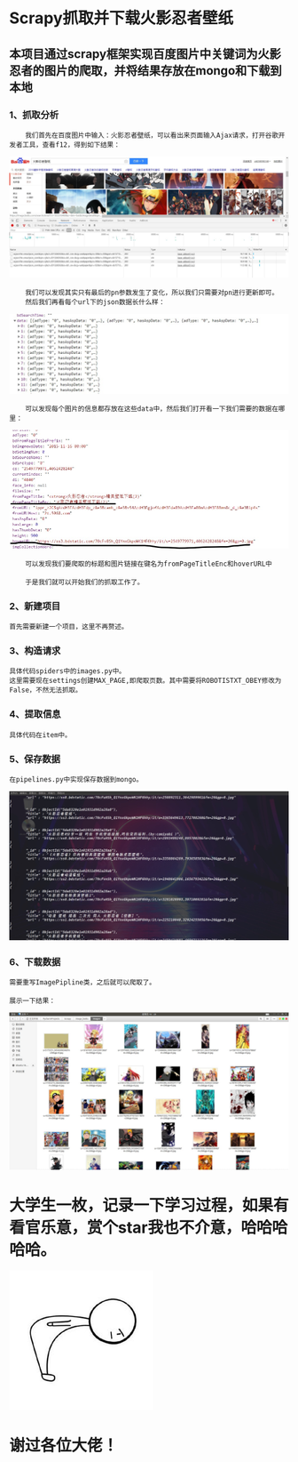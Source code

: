 # Scrapy抓取并下载火影忍者壁纸

## 本项目通过scrapy框架实现百度图片中关键词为火影忍者的图片的爬取，并将结果存放在mongo和下载到本地

### 1、抓取分析

        我们首先在百度图片中输入：火影忍者壁纸，可以看出来页面输入Ajax请求，打开谷歌开发者工具，查看f12，得到如下结果：
![图1](https://raw.githubusercontent.com/love-you-3000/neruto_baidu/master/image_floder/1.jpg)

        我们可以发现其实只有最后的pn参数发生了变化，所以我们只需要对pn进行更新即可。
        然后我们再看每个url下的json数据长什么样：

	
![图2](https://raw.githubusercontent.com/love-you-3000/neruto_baidu/master/image_floder/2.jpg)

        可以发现每个图片的信息都存放在这些data中，然后我们打开看一下我们需要的数据在哪里：

![图3](https://raw.githubusercontent.com/love-you-3000/neruto_baidu/master/image_floder/3.jpg)

        可以发现我们要爬取的标题和图片链接在键名为fromPageTitleEnc和hoverURL中
	
        于是我们就可以开始我们的抓取工作了。


### 2、新建项目

	首先需要新建一个项目，这里不再赘述。

### 3、构造请求

	具体代码spiders中的images.py中。
	这里需要现在settings创建MAX_PAGE,即爬取页数。其中需要将ROBOTISTXT_OBEY修改为False，不然无法抓取。
	
### 4、提取信息

	具体代码在item中。
	
### 5、保存数据

	在pipelines.py中实现保存数据到mongo。
![图4](https://raw.githubusercontent.com/love-you-3000/neruto_baidu/master/image_floder/4.jpg)

### 6、下载数据

	需要重写ImagePipline类，之后就可以爬取了。

	展示一下结果：
	
![图5](https://raw.githubusercontent.com/love-you-3000/neruto_baidu/master/image_floder/5.jpg)



# 大学生一枚，记录一下学习过程，如果有看官乐意，赏个star我也不介意，哈哈哈哈哈。
![图6](https://raw.githubusercontent.com/love-you-3000/neruto_baidu/master/image_floder/6.jpg)

# 谢过各位大佬！
        
